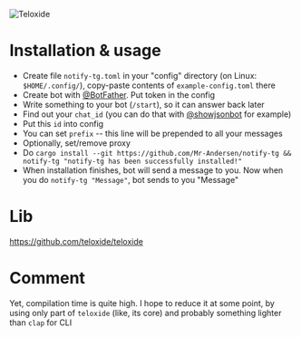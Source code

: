 ![Teloxide](https://img.shields.io/badge/Powered%20by-Teloxide-red)
# Installation & usage
  - Create file `notify-tg.toml` in your "config" directory (on Linux: `$HOME/.config/`), copy-paste contents of `example-config.toml` there
  - Create bot with [@BotFather](https://t.me/BotFather). Put token in the config
  - Write something to your bot (`/start`), so it can answer back later
  - Find out your `chat_id` (you can do that with [@showjsonbot](https://t.me/showjsonbot) for example)
  - Put this `id` into config
  - You can set `prefix` -- this line will be prepended to all your messages
  - Optionally, set/remove proxy
  - Do `cargo install --git https://github.com/Mr-Andersen/notify-tg && notify-tg "notify-tg has been successfully installed!"`
  - When installation finishes, bot will send a message to you. Now when you do `notify-tg "Message"`, bot sends to you "Message"
# Lib
https://github.com/teloxide/teloxide
# Comment
Yet, compilation time is quite high. I hope to reduce it at some point, by using only part of `teloxide` (like, its core) and probably something lighter than `clap` for CLI

